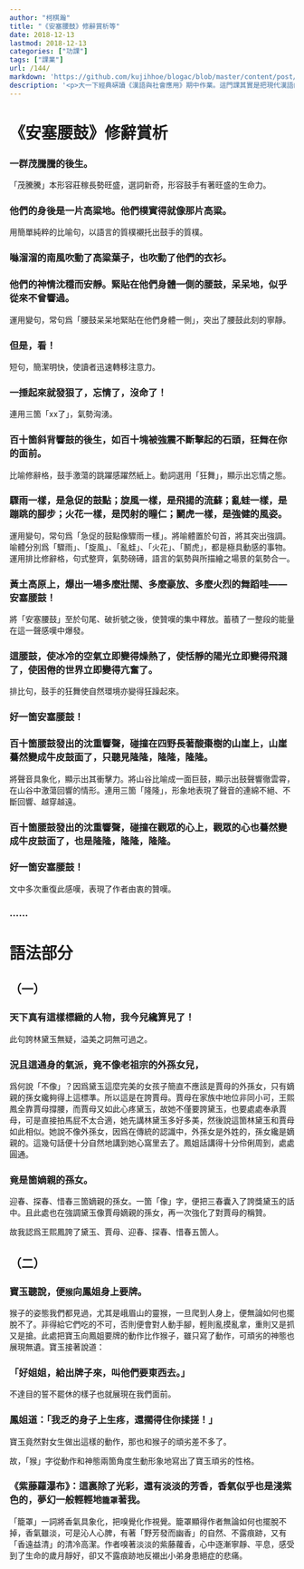 ```yaml
---
author: "柯棋瀚"
title: "《安塞腰鼓》修辭賞析等"
date: 2018-12-13
lastmod: 2018-12-13
categories: ["功課"]
tags: ["課業"]
url: /144/
markdown: 'https://github.com/kujihhoe/blogac/blob/master/content/post/144《安塞腰鼓》修辭賞析等.md'
description: '<p>大一下經典硏讀《漢語與社會應用》期中作業。這門課其實是把現代漢語的各部分都講了一下，大家期末分數奇低，被同學們口耳相傳拉入了黑名單，不知現在怎樣。不過幾位老師教學水平都非常髙，比歷史學院的老師好多了。而且這樣的作業很有針對性，比歷史學院老師讓學生隨便寫篇論文有用多了。哎，不想說歷史學院的課了。</p><p>繁簡自動轉換，可能有誤。</p>'
---
```


# 《安塞腰鼓》修辭賞析

### 一群茂騰騰的後生。

「茂騰騰」本形容莊稼長勢旺盛，選詞新奇，形容鼓手有著旺盛的生命力。

### 他們的身後是一片高粱地。他們樸實得就像那片高粱。

用簡單純粹的比喻句，以語言的質樸襯托出鼓手的質樸。

### 噝溜溜的南風吹動了高粱葉子，也吹動了他們的衣衫。

### 他們的神情沈穩而安靜。緊貼在他們身體一側的腰鼓，呆呆地，似乎從來不曾響過。

運用變句，常句爲「腰鼓呆呆地緊貼在他們身體一側」，突出了腰鼓此刻的寧靜。

### 但是，看！

短句，簡潔明快，使讀者迅速轉移注意力。

### 一捶起來就發狠了，忘情了，沒命了！

連用三箇「xx了」，氣勢洶湧。

### 百十箇斜背響鼓的後生，如百十塊被強震不斷擊起的石頭，狂舞在你的面前。

比喻修辭格，鼓手激蕩的跳躍感躍然紙上。動詞選用「狂舞」，顯示出忘情之態。

### 驟雨一樣，是急促的鼓點；旋風一樣，是飛揚的流蘇；亂蛙一樣，是蹦跳的腳步；火花一樣，是閃射的瞳仁；鬭虎一樣，是強健的風姿。

運用變句，常句爲「急促的鼓點像驟雨一樣」。將喻體置於句首，將其突出強調。喻體分別爲「驟雨」、「旋風」、「亂蛙」、「火花」、「鬭虎」，都是極具動感的事物。運用排比修辭格，句式整齊，氣勢磅礡，語言的氣勢與所描繪之場景的氣勢合一。

### 黃土高原上，爆出一場多麼壯闊、多麼豪放、多麼火烈的舞蹈哇——安塞腰鼓！

將「安塞腰鼓」至於句尾、破折號之後，使贊嘆的集中釋放。蓄積了一整段的能量在這一聲感嘆中爆發。

### 這腰鼓，使冰冷的空氣立即變得燥熱了，使恬靜的陽光立即變得飛濺了，使困倦的世界立即變得亢奮了。

排比句，鼓手的狂舞使自然環境亦變得狂躁起來。

### 好一箇安塞腰鼓！

### 百十箇腰鼓發出的沈重響聲，碰撞在四野長著酸棗樹的山崖上，山崖驀然變成牛皮鼓面了，只聽見隆隆，隆隆，隆隆。

將聲音具象化，顯示出其衝擊力。將山谷比喻成一面巨鼓，顯示出鼓聲響徹雲霄，在山谷中激蕩回響的情形。連用三箇「隆隆」，形象地表現了聲音的連綿不絕、不斷回響、越穿越遠。

### 百十箇腰鼓發出的沈重響聲，碰撞在觀眾的心上，觀眾的心也驀然變成牛皮鼓面了，也是隆隆，隆隆，隆隆。

### 好一箇安塞腰鼓！

文中多次重復此感嘆，表現了作者由衷的贊嘆。

### ……

# 語法部分

## （一）

### 天下真有這樣標緻的人物，我今兒纔算見了！

此句誇林黛玉無疑，溢美之詞無可過之。

### 況且這通身的氣派，竟不像老祖宗的外孫女兒，

爲何說「不像」？因爲黛玉這麼完美的女孩子簡直不應該是賈母的外孫女，只有嫡親的孫女纔夠得上這標準。所以這是在誇賈母。賈母在家族中地位非同小可，王熙鳳全靠賈母撐腰，而賈母又如此心疼黛玉，故她不僅要誇黛玉，也要處處奉承賈母，可是直接拍馬屁不太合適，她先講林黛玉多好多美，然後說這箇林黛玉和賈母如此相似。她說不像外孫女，因爲在傳統的認識中，外孫女是外姓的，孫女纔是嫡親的。這幾句話便十分自然地講到她心窩里去了。鳳姐話講得十分伶俐周到，處處圓通。

### 竟是箇嫡親的孫女。

迎春、探春、惜春三箇嫡親的孫女。一箇「像」字，便把三春囊入了誇獎黛玉的話中。且此處也在強調黛玉像賈母嫡親的孫女，再一次強化了對賈母的稱贊。

故我認爲王熙鳳誇了黛玉、賈母、迎春、探春、惜春五箇人。

## （二）

### 寶玉聽說，便`猴`向鳳姐身上要牌。

猴子的姿態我們都見過，尤其是峨眉山的靈猴，一旦爬到人身上，便無論如何也擺脫不了。非得給它們吃的不可，否則便會對人動手腳，輕則亂摸亂拿，重則又是抓又是搶。此處把寶玉向鳳姐要牌的動作比作猴子，雖只寫了動作，可頑劣的神態也展現無遺。寶玉接著說道：

### 「好姐姐，給出牌子來，叫他們要東西去。」

不達目的誓不罷休的樣子也就展現在我們面前。

### 鳳姐道：「我乏的身子上生疼，還擱得住你揉搓！」

寶玉竟然對女生做出這樣的動作，那也和猴子的頑劣差不多了。

故，「猴」字從動作和神態兩箇角度生動形象地寫出了寶玉頑劣的性格。

### 《紫藤蘿瀑布》：這裏除了光彩，還有淡淡的芳香，香氣似乎也是淺紫色的，夢幻一般輕輕地`籠罩`著我。

「籠罩」一詞將香氣具象化，把嗅覺化作視覺。籠罩顯得作者無論如何也擺脫不掉，香氣雖淡，可是沁人心脾，有著「野芳發而幽香」的自然、不露痕跡，又有「香遠益清」的清冷高潔。作者嗅著淡淡的紫藤蘿香，心中逐漸寧靜、平息，感受到了生命的歲月靜好，卻又不露痕跡地反襯出小弟身患絕症的悲痛。
